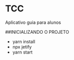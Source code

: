 # TCC
Aplicativo guia para alunos

##INICIALIZANDO O PROJETO
- yarn install
- npx jetify 
- yarn start
